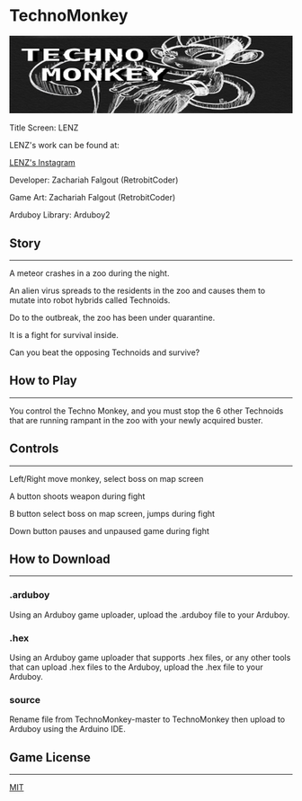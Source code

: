 # TechnoMonkey
![banner image](images/banner.jpg)

Title Screen: LENZ

LENZ's work can be found at:

[LENZ's Instagram](https://www.instagram.com/lenzartz/)

Developer: Zachariah Falgout (RetrobitCoder)

Game Art: Zachariah Falgout (RetrobitCoder)

Arduboy Library: Arduboy2

## Story
---

A meteor crashes in a zoo during the night.

An alien virus spreads to the residents in the zoo and causes them to mutate into
robot hybrids called Technoids.

Do to the outbreak, the zoo has been under quarantine.

It is a fight for survival inside.

Can you beat the opposing Technoids and survive?

## How to Play
---

You control the Techno Monkey, and you must stop the 6 other Technoids that are running rampant in the zoo with your newly acquired buster.

## Controls
---

Left/Right move monkey, select boss on map screen

A button shoots weapon during fight

B button select boss on map screen, jumps during fight

Down button pauses and unpaused game during fight

## How to Download
---
### .arduboy
Using an Arduboy game uploader, upload the .arduboy file to your Arduboy.

### .hex
Using an Arduboy game uploader that supports .hex files, or any other tools that can upload .hex files to the Arduboy, upload the .hex file to your Arduboy.

### source
Rename file from TechnoMonkey-master to TechnoMonkey then upload to Arduboy using the Arduino IDE.


## Game License
---
[MIT](https://opensource.org/licenses/MIT)
